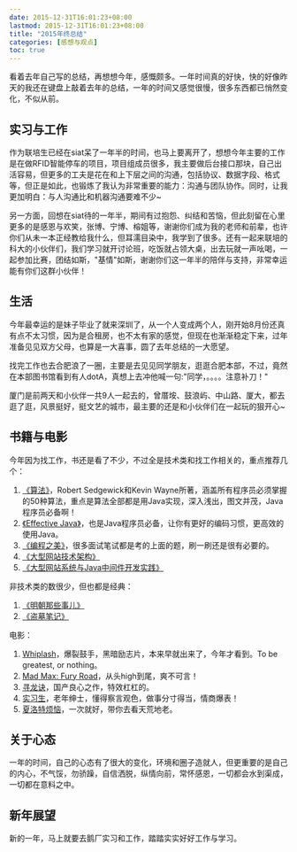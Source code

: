 ```yaml
---
date: 2015-12-31T16:01:23+08:00
lastmod: 2015-12-31T16:01:23+08:00
title: "2015年终总结"
categories: [感想与观点]
toc: true
---
```


看着去年自己写的总结，再想想今年，感慨颇多。一年时间真的好快，快的好像昨天的我还在键盘上敲着去年的总结，一年的时间又感觉很慢，很多东西都已悄然变化，不似从前。

## 实习与工作
作为联培生已经在siat呆了一年半的时间，也马上要离开了，想想今年主要的工作是在做RFID智能停车的项目，项目组成员很多，我主要做后台接口那块，自己出活容易，但更多的工夫是花在和上下层之间的沟通，包括协议、数据字段、格式等，但正是如此，也锻炼了我认为非常重要的能力：沟通与团队协作。同时，让我更加明白：与人沟通比和机器沟通要难不少~

另一方面，回想在siat待的一年半，期间有过抱怨、纠结和苦恼，但此刻留在心里更多的是感恩与欢笑，张博、宁博、榕姐等，谢谢你们成为我的老师和前辈，也许你们从未一本正经教给我什么，但耳濡目染中，我学到了很多。还有一起来联培的科大的小伙伴们，我们学习就开讨论班，吃饭就占领大桌，出去玩就一声吆喝，一起参加比赛，团结如斯，"基情"如斯，谢谢你们这一年半的陪伴与支持，非常幸运能有你们这群小伙伴！

## 生活
今年最幸运的是妹子毕业了就来深圳了，从一个人变成两个人，刚开始8月份还真有点不太习惯，因为是合租房，也不太有家的感觉，但现在也渐渐稳定下来，过年准备见见双方父母，也算是一大喜事，圆了去年总结的一大愿望。

找完工作也去合肥浪了一圈，主要是去见见同学朋友，逛逛合肥本部，不过，竟然在本部图书馆看到有人dotA，真想上去冲他喊一句:"同学，。。。。注意补刀！"

厦门是前两天和小伙伴一共9人一起去的，曾厝垵、鼓浪屿、中山路、厦大，都去逛了逛，风景挺好，挺文艺的城市，最主要的还是和小伙伴们在一起玩的狠开心~

## 书籍与电影
今年因为找工作，书还是看了不少，不过全是技术类和找工作相关的，重点推荐几个：

1. [《算法》](http://book.douban.com/subject/10432347/)，Robert Sedgewick和Kevin Wayne所著，涵盖所有程序员必须掌握的50种算法，重点是算法全部都是用Java实现，深入浅出，图文并茂，Java程序员必备啊！
2. [《Effective Java》](http://book.douban.com/subject/3360807/)，也是Java程序员必备，让你有更好的编码习惯，更高效的使用Java。
3. [《编程之美》](http://book.douban.com/subject/3004255/)，很多面试笔试都是考的上面的题，刷一刷还是很有必要的。
4. [《大型网站技术架构》](http://book.douban.com/subject/25723064/)
5. [《大型网站系统与Java中间件开发实践》](http://book.douban.com/subject/25867042/)

非技术类的数很少，但也都是经典：

1. [《明朝那些事儿》](http://book.douban.com/subject/7163250/)
2. [《盗墓笔记》](http://book.douban.com/subject/6953273/)

电影：

1. [Whiplash](http://movie.douban.com/subject/25773932/)，爆裂鼓手，黑暗励志片，本来早就出来了，今年才看到。To be greatest, or nothing。
2. [Mad Max: Fury Road](http://movie.douban.com/subject/3592854/)，从头high到尾，爽不可言！
3. [寻龙诀](http://movie.douban.com/subject/3077412/)，国产良心之作，特效杠杠的。
4. [实习生](http://movie.douban.com/subject/10594965/)，老年绅士，懂得察言观色，做事分寸得当，情商爆表！
5. [夏洛特烦恼](http://movie.douban.com/subject/25964071/)，一次就好，带你去看天荒地老。

## 关于心态
一年的时间，自己的心态有了很大的变化，环境和圈子造就人，但更重要的是自己的内心，不气馁，勿骄躁，自信洒脱，纵情向前，常怀感恩，一切都会水到渠成，一切都在意料之中。

## 新年展望
新的一年，马上就要去鹅厂实习和工作，踏踏实实好好工作与学习。

